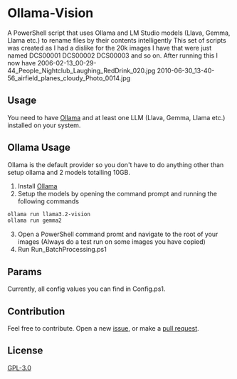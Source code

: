 # Ollama-Vision

A PowerShell script that uses Ollama and LM Studio models (Llava, Gemma, Llama etc.) to rename files by their contents intelligently
This set of scripts was created as I had a dislike for the 20k images I have that were just named DCS00001 DCS00002 DCS00003 and so on. After running this I now have 2006-02-13_00-29-44_People_Nightclub_Laughing_RedDrink_020.jpg 2010-06-30_13-40-56_airfield_planes_cloudy_Photo_0014.jpg

## Usage

You need to have [Ollama](https://ollama.com/download) and at least one LLM (Llava, Gemma, Llama etc.) installed on your system.




## Ollama Usage

Ollama is the default provider so you don't have to do anything other than setup ollama and 2 models totalling 10GB.

1. Install [Ollama](https://ollama.com/download)
2. Setup the models by opening the command prompt and running the following commands 
```bash
ollama run llama3.2-vision
ollama run gemma2
```
3. Open a PowerShell command promt and navigate to the root of your images (Always do a test run on some images you have copied)
4. Run Run_BatchProcessing.ps1


## Params

Currently, all config values you can find in Config.ps1. 




## Contribution

Feel free to contribute. Open a new [issue](https://github.com/ArMaTeC/Ollama-Vision/issues), or make a [pull request](https://github.com/ArMaTeC/Ollama-Vision/pulls).

## License

[GPL-3.0](https://github.com/ArMaTeC/Ollama-Vision/blob/main/license)
